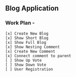 ## Blog Application

### Work Plan -

    [x] Create New Blog
    [x] Show Short Blog
    [x] Show Full Blog
    [x] Show Nesting Comment
    [x] Create New Comment
    [x] Connect comment to parent
    [ ] Show Up Vote
    [ ] Show Down Vote
    [ ] User Registration
